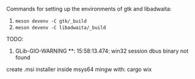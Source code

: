 Commands for setting up the environments of gtk and libadwaita:
1. `meson devenv -C gtk/_build`
2. `meson devenv -C libadwaita/_build`


TODO:
1. GLib-GIO-WARNING **: 15:58:13.474: win32 session dbus binary not found

create .msi installer inside msys64 mingw with:
cargo wix